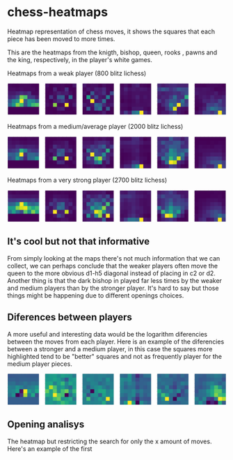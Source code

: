 # chess-heatmaps


Heatmap representation of chess moves, it shows the squares that each piece has been moved to more times.

This are the heatmaps from the knigth, bishop, queen, rooks , pawns and the king, respectively, in the player's white games.

Heatmaps from a weak player (800 blitz lichess)

![Screen shot](./assets/1.png)

Heatmaps from a medium/average player (2000 blitz lichess)

![Screen shot](./assets/2.png)

Heatmaps from a very strong player (2700 blitz lichess)

![Screen shot](./assets/3.png)

## It's cool but not that informative
From simply looking at the maps there's not much information that we can collect, we can perhaps
conclude that the weaker players often move the queen to the more obvious d1-h5
diagonal instead of placing in c2 or d2. Another thing is
that the dark bishop in played far less times by the weaker and medium players
than by the stronger player. It's hard to say but those things might be happening due to different openings choices.

## Diferences between players 
A more useful and interesting data would be the logarithm diferencies between 
the moves from each player. Here is an example of the diferencies between a
stronger and a medium player, in this case the squares more highlighted tend 
to be "better" squares and not as frequently player for the medium player pieces.

![Screen shot](./assets/4.png)

## Opening analisys
The heatmap but restricting the search for only the x amount of moves. Here's
an example of the first 

